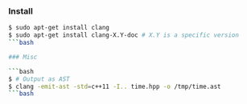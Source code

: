 ### Install
```bash
$ sudo apt-get install clang
$ sudo apt-get install clang-X.Y-doc # X.Y is a specific version
```bash

### Misc

```bash
$ # Output as AST
$ clang -emit-ast -std=c++11 -I.. time.hpp -o /tmp/time.ast
```bash
